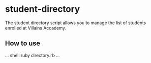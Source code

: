 # student-directory

The student directory script allows you to manage the list of students enrolled at Villains Accademy.

## How to use

...
shell
ruby directory.rb
...

